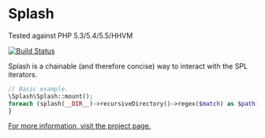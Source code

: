 Splash
======

Tested against PHP 5.3/5.4/5.5/HHVM

[![Build Status](https://travis-ci.org/wittiws/splash.png?branch=master)](https://travis-ci.org/wittiws/splash)

Splash is a chainable (and therefore concise) way to interact with the SPL iterators.

```` php
// Basic example.
\Splash\Splash::mount();
foreach (splash(__DIR__)->recursiveDirectory()->regex($match) as $path) {
}
````

[For more information, visit the project page.](http://www.witti.ws/project/splash)
